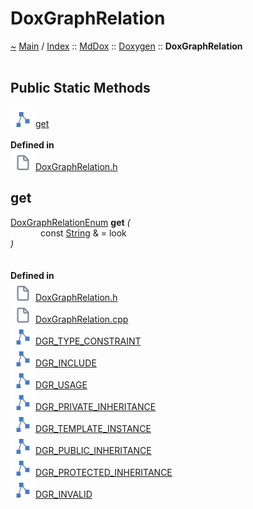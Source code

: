 <!DOCTYPE html>
<html>
<head>
</head>
<body>
<a id="doxgraphrelation"></a>
<h1>DoxGraphRelation</h1>
<a id="classMdDox_1_1Doxygen_1_1DoxGraphRelation"></a>
<a id="mddoxdoxygendoxgraphrelation"></a>
<a href="https://github.com/CharlesCarley/MdDox">~</a>
<a href="indexpage.md#main">Main</a>
<span class="inline-text">/</span>
<a href="index.md#index">Index</a>
<span class="inline-text">::</span>
<a href="namespaceMdDox.md#mddox">MdDox</a>
<span class="inline-text">::</span>
<a href="namespaceMdDox_1_1Doxygen.md#doxygen">Doxygen</a>
<span class="inline-text">::</span>
<span class="bold-text"><b>DoxGraphRelation</b></span>
<br/>
<br/>
<a id="public-static-methods"></a>
<h2>Public Static Methods</h2>
<span class="icon-list-item"><a href="#get" class="icon-list-item"><img src="../images/class24px.svg" class="icon-list-item"/><span class="icon-list-item">get</span>
</a>
</span>
<br/>
<br/>
<span class="bold-text"><b>Defined in</b></span>
<br/>
<span class="icon-list-item"><a href="https://github.com/CharlesCarley/MdDox/blob/master/Tools/Doxygen/DoxGraphRelation.h#L81" class="icon-list-item"><img src="../images/file24px.svg" class="icon-list-item"/><span class="icon-list-item">DoxGraphRelation.h</span>
</a>
</span>
<br/>
<a id="get"></a>
<h2>get</h2>
<a href="namespaceMdDox_1_1Doxygen.md#doxgraphrelationenum">DoxGraphRelationEnum</a>
<span class="bold-text"><b>get</b></span>
<span class="italic-text"><i>(</i></span>
<div class="paragraph">
<span class="paragraph"><img src="../images/horSpace24px.svg"/><span class="inline-text">const </span>
<a href="namespaceMdDox.md#string">String</a>
<span class="inline-text"> &amp;</span>
<span class="inline-text"> = </span>
<span class="inline-text">look</span>
</span>
</div>
<span class="italic-text"><i>)</i></span>
<br/>
<br/>
<br/>
<span class="bold-text"><b>Defined in</b></span>
<br/>
<span class="icon-list-item"><a href="https://github.com/CharlesCarley/MdDox/blob/master/Tools/Doxygen/DoxGraphRelation.h#L83" class="icon-list-item"><img src="../images/file24px.svg" class="icon-list-item"/><span class="icon-list-item">DoxGraphRelation.h</span>
</a>
</span>
<br/>
<span class="icon-list-item"><a href="https://github.com/CharlesCarley/MdDox/blob/master/Tools/Doxygen/DoxGraphRelation.cpp#L30" class="icon-list-item"><img src="../images/file24px.svg" class="icon-list-item"/><span class="icon-list-item">DoxGraphRelation.cpp</span>
</a>
</span>
<br/>
<span class="icon-list-item"><a href="namespaceMdDox_1_1Doxygen.md#dgr_type_constraint" class="icon-list-item"><img src="../images/class24px.svg" class="icon-list-item"/><span class="icon-list-item">DGR_TYPE_CONSTRAINT</span>
</a>
</span>
<br/>
<span class="icon-list-item"><a href="namespaceMdDox_1_1Doxygen.md#dgr_include" class="icon-list-item"><img src="../images/class24px.svg" class="icon-list-item"/><span class="icon-list-item">DGR_INCLUDE</span>
</a>
</span>
<br/>
<span class="icon-list-item"><a href="namespaceMdDox_1_1Doxygen.md#dgr_usage" class="icon-list-item"><img src="../images/class24px.svg" class="icon-list-item"/><span class="icon-list-item">DGR_USAGE</span>
</a>
</span>
<br/>
<span class="icon-list-item"><a href="namespaceMdDox_1_1Doxygen.md#dgr_private_inheritance" class="icon-list-item"><img src="../images/class24px.svg" class="icon-list-item"/><span class="icon-list-item">DGR_PRIVATE_INHERITANCE</span>
</a>
</span>
<br/>
<span class="icon-list-item"><a href="namespaceMdDox_1_1Doxygen.md#dgr_template_instance" class="icon-list-item"><img src="../images/class24px.svg" class="icon-list-item"/><span class="icon-list-item">DGR_TEMPLATE_INSTANCE</span>
</a>
</span>
<br/>
<span class="icon-list-item"><a href="namespaceMdDox_1_1Doxygen.md#dgr_public_inheritance" class="icon-list-item"><img src="../images/class24px.svg" class="icon-list-item"/><span class="icon-list-item">DGR_PUBLIC_INHERITANCE</span>
</a>
</span>
<br/>
<span class="icon-list-item"><a href="namespaceMdDox_1_1Doxygen.md#dgr_protected_inheritance" class="icon-list-item"><img src="../images/class24px.svg" class="icon-list-item"/><span class="icon-list-item">DGR_PROTECTED_INHERITANCE</span>
</a>
</span>
<br/>
<span class="icon-list-item"><a href="namespaceMdDox_1_1Doxygen.md#dgr_invalid" class="icon-list-item"><img src="../images/class24px.svg" class="icon-list-item"/><span class="icon-list-item">DGR_INVALID</span>
</a>
</span>
<br/>
<br/>
</div>
</div>
</body>
</html>
